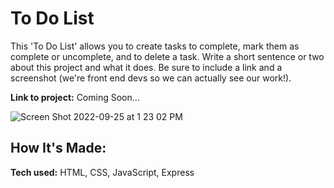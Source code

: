 # To Do List
This 'To Do List' allows you to create tasks to complete, mark them as complete or uncomplete, and to delete a task.
Write a short sentence or two about this project and what it does. Be sure to include a link and a screenshot (we're front end devs so we can actually see our work!).

**Link to project:** Coming Soon...

![Screen Shot 2022-09-25 at 1 23 02 PM](https://user-images.githubusercontent.com/98131320/192164176-da1ccdae-2774-44e2-a9fc-582d7d113b34.png)

## How It's Made:

**Tech used:** HTML, CSS, JavaScript, Express



